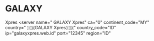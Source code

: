 # GALAXY
Xpres
<servers> <server name=" GALAXY Xpres" ca="0" continent_code="MY" country=" 🇮🇩GALAXY Xpres🇮🇩" country_code="ID" ip="galaxyxpres.web.id" port="12345" region="ID"
